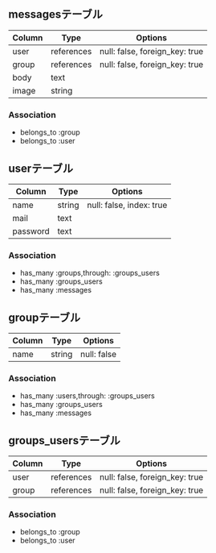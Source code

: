 ## messagesテーブル

|Column|Type|Options|
|------|----|-------|
|user|references|null: false, foreign_key: true|
|group|references|null: false, foreign_key: true|
|body|text||
|image|string||

### Association
- belongs_to :group
- belongs_to :user

## userテーブル

|Column|Type|Options|
|------|----|-------|
|name|string|null: false, index: true|
|mail|text||
|password|text||

### Association
- has_many :groups,through: :groups_users
- has_many  :groups_users
- has_many :messages


## groupテーブル

|Column|Type|Options|
|------|----|-------|
|name|string|null: false|

### Association
- has_many :users,through: :groups_users
- has_many  :groups_users
- has_many :messages

## groups_usersテーブル

|Column|Type|Options|
|------|----|-------|
|user|references|null: false, foreign_key: true|
|group|references|null: false, foreign_key: true|

### Association
- belongs_to :group
- belongs_to :user